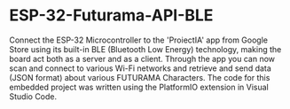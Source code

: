 # ESP-32-Futurama-API-BLE

Connect the ESP-32 Microcontroller to the 'ProiectIA' app from Google Store using its built-in BLE (Bluetooth Low Energy) technology, making the board act both as a server and as a client. Through the app you can now scan and connect to various Wi-Fi networks and retrieve and send data (JSON format) about various FUTURAMA Characters. The code for this embedded project was written using the PlatformIO extension in Visual Studio Code.

